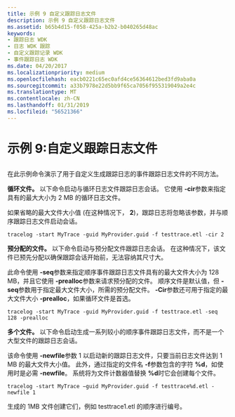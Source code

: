 ```yaml
---
title: 示例 9 自定义跟踪日志文件
description: 示例 9 自定义跟踪日志文件
ms.assetid: b65b4d15-f058-425a-b2b2-b040265d48ac
keywords:
- 跟踪日志 WDK
- 日志 WDK 跟踪
- 自定义跟踪记录 WDK
- 事件跟踪日志 WDK
ms.date: 04/20/2017
ms.localizationpriority: medium
ms.openlocfilehash: eacb0221c65ec0afd4ce56364612bed3fd9aba0a
ms.sourcegitcommit: a33b7978e22d5bb9f65ca7056f955319049a2e4c
ms.translationtype: MT
ms.contentlocale: zh-CN
ms.lasthandoff: 01/31/2019
ms.locfileid: "56521366"
---
```

# <a name="example-9-customizing-the-trace-log-file"></a>示例 9:自定义跟踪日志文件


## <span id="ddk_customizing_the_trace_log_file_tools"></span><span id="DDK_CUSTOMIZING_THE_TRACE_LOG_FILE_TOOLS"></span>


在此示例命令演示了用于自定义生成跟踪日志的事件跟踪日志文件的不同方法。

**循环文件。** 以下命令启动与循环日志文件跟踪日志会话。 它使用 **-cir**参数来指定具有的最大大小为 2 MB 的循环日志文件。

如果省略的最大文件大小值 (在这种情况下， **2**)，跟踪日志将忽略该参数，并与顺序跟踪日志文件启动会话。

```
tracelog -start MyTrace -guid MyProvider.guid -f testtrace.etl -cir 2
```

**预分配的文件。** 以下命令启动与预分配文件跟踪日志会话。 在这种情况下，该文件已预先分配以确保跟踪会话开始前，无法容纳其尺寸大。

此命令使用 **-seq**参数来指定顺序事件跟踪日志文件具有的最大文件大小为 128 MB，并且它使用 **-prealloc**参数来请求预分配的文件。 顺序文件是默认值，但 **-seq**参数用于指定最大文件大小，所需的预分配文件。 **-Cir**参数还可用于指定的最大文件大小 **-prealloc**，如果循环文件是首选。

```
tracelog -start MyTrace -guid MyProvider.guid -f testtrace.etl -seq 128 -prealloc
```

**多个文件。** 以下命令启动生成一系列较小的顺序事件跟踪日志文件，而不是一个大型文件的跟踪日志会话。

该命令使用 **-newfile**参数 1 以启动新的跟踪日志文件，只要当前日志文件达到 1 MB 的最大文件大小值。 此外，通过指定的文件名 **-f**参数包含的字符 **%d**，如使用时是必需 **-newfile**。 系统将为文件计数器值替换 **%d**时它会创建每个文件。

```
tracelog -start MyTrace −guid MyProvider.guid -f testtrace%d.etl -newfile 1
```

生成的 1MB 文件创建它们，例如 testtrace1.etl 的顺序进行编号。

 

 





